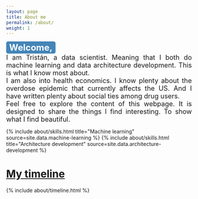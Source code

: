```yaml
---
layout: page
title: About me
permalink: /about/
weight: 1
---
```

<!--html is a vast sea of code
press ctrl + shift + z to comment
 -->
<p style="text-align: justify">
<span style="background-color: #4485b8; color: #fff; display: inline-block; padding: 2px 8px; font-weight: bold; border-radius: 5px;"> <font size="+2">
Welcome,
</font> </span> <br>
<font size="+1">
I am Tristán, a data scientist.
Meaning that I both do machine learning and data architecture development.
This is what I know most about.
<br>
I am also into health economics.
I know plenty about the overdose epidemic that currently affects the US.
And I have written plenty about social ties among drug users.
<br>
Feel free to explore the content of this webpage.
It is designed to share the things I find interesting.
To show what I find beautiful.
</font>
</p>

<div class="row">
{% include about/skills.html title="Machine learning" source=site.data.machine-learning %}
{% include about/skills.html title="Architecture development" source=site.data.architecture-development %}
</div>

# <span style="text-decoration: underline"> My timeline </span>
<div class="row">
{% include about/timeline.html %}
</div>
